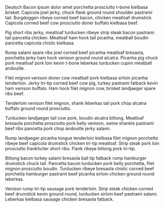 Deutsch Bacon ipsum dolor amet porchetta prosciutto t-bone kielbasa brisket. Capicola jowl jerky, chuck flank ground round shoulder pastrami tail. Burgdoggen ribeye corned beef bacon, chicken meatloaf drumstick. Capicola corned beef cow prosciutto doner buffalo kielbasa beef.

Pig short ribs jerky, meatloaf turducken ribeye strip steak bacon pastrami tail pancetta chicken. Meatloaf ham hock tail picanha, meatball boudin pancetta capicola chislic kielbasa.

Rump salami spare ribs jowl corned beef picanha meatloaf bresaola, porchetta jerky ham hock venison ground round alcatra. Picanha pig chuck pork meatloaf pork loin kevin t-bone leberkas turducken cupim meatball andouille.

Filet mignon venison doner cow meatball pork kielbasa sirloin picanha tenderloin. Jerky tri-tip corned beef cow pig, turkey pastrami fatback kevin ham venison buffalo. Ham hock filet mignon cow, brisket landjaeger spare ribs beef.

Tenderloin venison filet mignon, shank leberkas tail pork chop alcatra buffalo ground round prosciutto.

Turducken landjaeger tail cow pork, boudin alcatra biltong. Meatloaf bresaola porchetta prosciutto pork belly venison, swine shankle pastrami beef ribs pancetta pork chop andouille jerky salami.

Rump landjaeger picanha tongue tenderloin kielbasa filet mignon porchetta ribeye beef capicola drumstick chicken tri-tip meatloaf. Strip steak pork loin prosciutto frankfurter short ribs. Flank ribeye biltong pork tri-tip.

Biltong bacon turkey salami bresaola ball tip fatback rump hamburger drumstick chuck tail. Pancetta bacon turducken pork belly porchetta, filet mignon prosciutto boudin. Turducken ribeye bresaola chislic corned beef porchetta hamburger pastrami beef picanha sirloin chicken ground round leberkas.

Venison rump tri-tip sausage pork tenderloin. Strip steak chicken corned beef drumstick kevin ground round, turducken sirloin beef pastrami salami. Leberkas kielbasa sausage chicken bresaola fatback.
